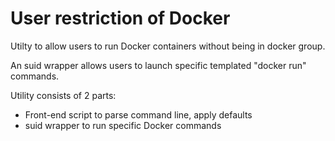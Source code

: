 # User restriction of Docker

Utilty to allow users to run Docker containers without being in docker group.

An suid wrapper allows users to launch specific templated "docker run" commands.

Utility consists of 2 parts:
 * Front-end script to parse command line, apply defaults
 * suid wrapper to run specific Docker commands

